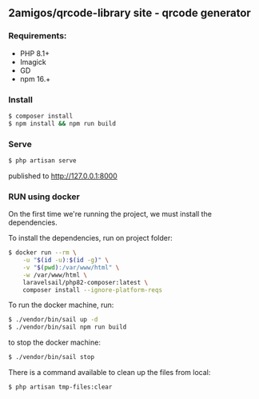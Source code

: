 ## 2amigos/qrcode-library site - qrcode generator

### Requirements:
* PHP 8.1+
* Imagick
* GD
* npm 16.+

### Install

```bash
$ composer install
$ npm install && npm run build
```

### Serve
```bash
$ php artisan serve
```

published to http://127.0.0.1:8000

### RUN using docker
On the first time we're running the project, we must install the dependencies.

To install the dependencies, run on project folder:
```bash
$ docker run --rm \
    -u "$(id -u):$(id -g)" \
    -v "$(pwd):/var/www/html" \
    -w /var/www/html \
    laravelsail/php82-composer:latest \
    composer install --ignore-platform-reqs
```

To run the docker machine, run:
```bash
$ ./vendor/bin/sail up -d
$ ./vendor/bin/sail npm run build
```

to stop the docker machine:
```bash
$ ./vendor/bin/sail stop
```

There is a command available to clean up the files from local:
```bash
$ php artisan tmp-files:clear 
```
